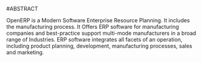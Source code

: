 
#ABSTRACT 

OpenERP is a Modern Software Enterprise Resource Planning. It includes the manufacturing process. 
It Offers ERP software for manufacturing companies and best-practice support multi-mode manufacturers in a broad range of Industries. 
ERP software integrates all facets of an operation, including product planning, development, manufacturing processes, sales and marketing.

